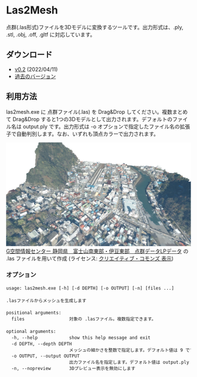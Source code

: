 # Las2Mesh

点群(.las形式)ファイルを3Dモデルに変換するツールです。出力形式は、.ply, .stl, .obj, .off, .gltf に対応しています。

## ダウンロード

- [v0.2](https://github.com/ksasao/Las2Mesh/releases/download/v0.2/las2mesh_v0.2.zip) (2022/04/11)
- [過去のバージョン](https://github.com/ksasao/Las2Mesh/releases)

## 利用方法

las2mesh.exe に 点群ファイル(.las) を Drag&Drop してください。複数まとめて Drag&Drop すると1つの3Dモデルとして出力されます。デフォルトのファイル名は output.ply です。出力形式は -o オプションで指定したファイル名の拡張子で自動判別します。なお、いずれも頂点カラーで出力されます。

![伊豆急下田駅周辺(-d 11オプションを指定)](material/izukyushimoda_d11.png)
[G空間情報センター 静岡県　富士山南東部・伊豆東部　点群データLPデータ](https://www.geospatial.jp/ckan/dataset/shizuoka-2019-pointcloud/resource/d5e98a7b-f15c-45b0-bf40-0287f5b1de68) の .las ファイルを用いて作成 (ライセンス: [クリエイティブ・コモンズ 表示](http://opendefinition.org/licenses/cc-by/))

### オプション

```txt
usage: las2mesh.exe [-h] [-d DEPTH] [-o OUTPUT] [-n] [files ...]

.lasファイルからメッシュを生成します

positional arguments:
  files                 対象の .lasファイル。複数指定できます。

optional arguments:
  -h, --help            show this help message and exit
  -d DEPTH, --depth DEPTH
                        メッシュの細かさを整数で指定します。デフォルト値は 9 です。
  -o OUTPUT, --output OUTPUT
                        出力ファイル名を指定します。デフォルト値は output.ply です。出力形式は、.ply, .stl, .obj, .off, .gltf に対応しています。
  -n, --nopreview       3Dプレビュー表示を無効にします
```
